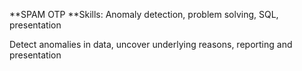 **SPAM OTP
**Skills: Anomaly detection, problem solving, SQL, presentation

Detect anomalies in data, uncover underlying reasons, reporting and presentation
